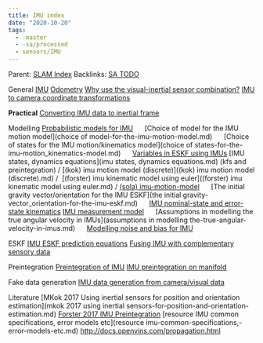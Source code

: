 ```yaml
---
title: IMU index
date: "2020-10-20"
tags:
  - -master
  - -sa/processed
  - sensors/IMU
---
```


Parent: [SLAM Index](slam-index.md)
Backlinks: [SA TODO](sa-todo.md)

General
[IMU](imu.md)
[Odometry](odometry.md)
[Why use the visual-inertial sensor combination?](why-use-the-visual-inertial-sensor-combination_.md)
[IMU to camera coordinate transformations](imu-to-camera-coordinate-transformations.md)

**Practical**
[Converting IMU data to inertial frame](converting-imu-data-to-inertial-frame.md)

Modelling
[Probabilistic models for IMU](probabilistic-models-for-imu.md)
     [Choice of model for the IMU motion model](choice of model-for-the-imu-motion-model.md)
     [Choice of states for the IMU motion/kinematics model](choice of states-for-the-imu-motion_kinematics-model.md)
     [Variables in ESKF using IMUs](variables-in-eskf-using-imus.md)
[IMU states, dynamics equations](imu states, dynamics equations.md) (kfs and preintegration) / [(kok) imu motion model (discrete)]((kok) imu motion model (discrete).md) /  [(forster) imu kinematic model using euler]((forster) imu kinematic model using euler.md) / [(sola) imu-motion-model]((sola)-imu-motion-model.md)
     [The initial gravity vector/orientation for the IMU ESKF](the initial gravity-vector_orientation-for-the-imu-eskf.md)
     [IMU nominal-state and error-state kinematics](imu-nominal-state-and-error-state-kinematics.md)
[IMU measurement model](imu-measurement-model.md)
     [Assumptions in modelling the true angular velocity in IMUs](assumptions in modelling the-true-angular-velocity-in-imus.md)
     [Modelling noise and bias for IMU](modelling-noise-and-bias-for-imu.md)

ESKF
[IMU ESKF prediction equations](imu-eskf-prediction-equations.md)
[Fusing IMU with complementary sensory data](fusing-imu-with-complementary-sensory-data.md)

Preintegration
[Preintegration of IMU](preintegration-of-imu.md)
[IMU preintegration on manifold](imu-preintegration-on-manifold.md)

Fake data generation
[IMU data generation from camera/visual data](imu-data-generation-from-camera_visual-data.md)

Literature
[MKok 2017 Using inertial sensors for position and orientation estimation](mkok 2017 using inertial sensors-for-position-and-orientation-estimation.md)
[Forster 2017 IMU Preintegration](forster-2017-imu-preintegration.md)
[resource IMU common specifications, error models etc](resource imu-common-specifications,-error-models-etc.md)
<http://docs.openvins.com/propagation.html>

